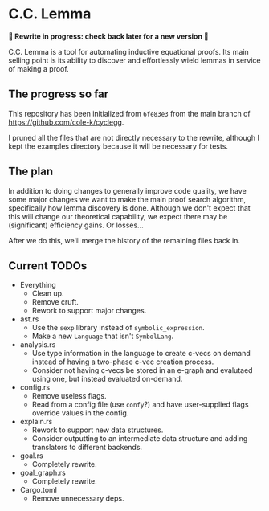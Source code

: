 # C.C. Lemma

**🚧 Rewrite in progress: check back later for a new version 🚧**

C.C. Lemma is a tool for automating inductive equational proofs. Its main
selling point is its ability to discover and effortlessly wield lemmas in
service of making a proof.

## The progress so far

This repository has been initialized from `6fe83e3` from the main branch of
https://github.com/cole-k/cyclegg.

I pruned all the files that are not directly necessary to the rewrite, although
I kept the examples directory because it will be necessary for tests.

## The plan

In addition to doing changes to generally improve code quality, we have some
major changes we want to make the main proof search algorithm, specifically how
lemma discovery is done. Although we don't expect that this will change our
theoretical capability, we expect there may be (significant) efficiency gains.
Or losses...

After we do this, we'll merge the history of the remaining files back in.

## Current TODOs

* Everything
  - Clean up.
  - Remove cruft.
  - Rework to support major changes.
* ast.rs
  - Use the `sexp` library instead of `symbolic_expression`.
  - Make a new `Language` that isn't `SymbolLang`.
* analysis.rs
  - Use type information in the language to create c-vecs on demand instead of
    having a two-phase c-vec creation process.
  - Consider not having c-vecs be stored in an e-graph and evalutaed using one,
    but instead evaluated on-demand.
* config.rs
  - Remove useless flags.
  - Read from a config file (use `confy`?) and have user-supplied flags override
    values in the config.
* explain.rs
  - Rework to support new data structures.
  - Consider outputting to an intermediate data structure and adding translators
    to different backends.
* goal.rs
  - Completely rewrite.
* goal\_graph.rs
  - Completely rewrite.
* Cargo.toml
  - Remove unnecessary deps.
